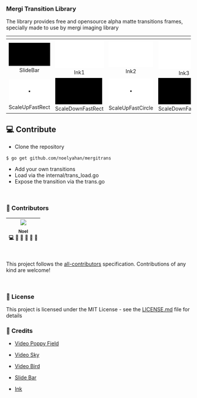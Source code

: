### Mergi Transition Library

The library provides free and opensource alpha matte transitions frames, specially made to use by mergi imaging library 

[]()                   | []() | []() | []()
-----------------------|----------------------|----------------------|----------------------
![dstImage](doc/SlideBar.gif)<br/><center>SlideBar</center> | ![dstImage](doc/Ink1.gif)<br/><center>Ink1</center> | ![dstImage](doc/Ink2.gif)<br/><center>Ink2</center> | ![dstImage](doc/Ink3.gif)<br/><center>Ink3</center>
![dstImage](doc/ScaleUpFastRect.gif)<br/><center>ScaleUpFastRect</center> | ![dstImage](doc/ScaleDownFastRect.gif)<br/><center>ScaleDownFastRect</center> | ![dstImage](doc/ScaleUpFastCircle.gif)<center>ScaleUpFastCircle</center> | ![dstImage](doc/ScaleDownFastCircle.gif)<br/><center>ScaleDownFastCircle</center>


## 💻 Contribute

- Clone the repository
```bash
$ go get github.com/noelyahan/mergitrans
```
- Add your own transitions
- Load via the internal/trans_load.go
- Expose the transition via the trans.go

<br />

### 🌠 Contributors

  <!-- ALL-CONTRIBUTORS-LIST:START - Do not remove or modify this section -->

| [<img src="https://avatars1.githubusercontent.com/u/6106461?s=460&v=4" width="100px;"/><br /><sub>Noel</sub>](https://twitter.com/noelyahan)<br />💻 📖 💬 👀 🤔 🎨 |
| :--------------------------------------------------------------------------------------------------------------------------------------------------------------------------: | 

<!-- ALL-CONTRIBUTORS-LIST:END -->
<br/>

This project follows the [all-contributors]("https://github.com/kentcdodds/all-contributors") specification.
Contributions of any kind are welcome!

<br />

### 🔵 License

This project is licensed under the MIT License - see the [LICENSE.md](LICENSE.md) file for details



### 🙏 Credits

- [Video Poppy Field](https://pixabay.com/videos/poppy-field-poppy-field-red-flower-16453/)

- [Video Sky](https://pixabay.com/videos/clouds-blue-sky-sky-nature-day-9825/)

- [Video Bird](https://pixabay.com/videos/bullfinch-male-bird-nature-red-2797/)

- [Slide Bar](https://www.videvo.net/video/sliding-bars-alpha-matte-transition/1365/)

- [Ink](https://pixabay.com/videos/transition-ink-alpha-matte-19427/)